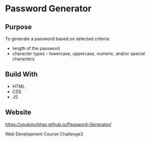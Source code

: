 # Password Generator

## Purpose
To generate a password based on selected criteria:
* length of the password
* character types - lowercase, uppercase, numeric, and/or special characters

## Build With
* HTML
* CSS
* JS

## Website
https://youkimchhay.github.io/Password-Generator/

Web Development Course Challenge3